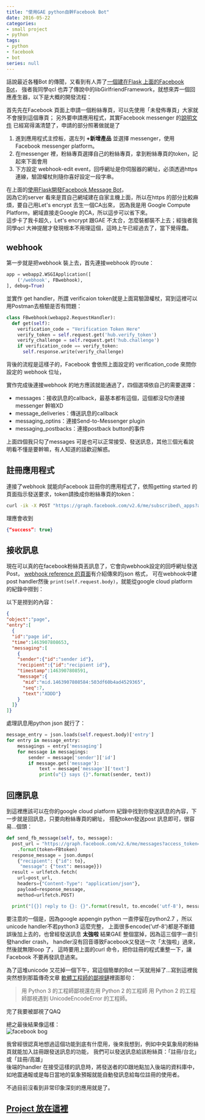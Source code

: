 ```yaml
---
title: "使用GAE python自幹Facebook Bot"
date: 2016-05-22
categories:
- small project
- python
tags:
- python
- facebook
- bot
series: null
---
```


話說最近各種Bot 的傳聞，又看到有人弄了[一個建在Flask 上面的Facebook Bot](http://enginebai.logdown.com/posts/733000/python-facebook-bot)，
強者我同學qcl 也弄了傳說中的libGirlfriendFramework，就想來弄一個回應產生器，以下是大概的開發流程：  
<!--more-->

首先先在Facebook 頁面上申請一個粉絲專頁，可以先使用「未發佈專頁」大家就不會搜到這個專頁；
另外要申請應用程式，其實Facebook messenger 的[說明文件](https://developers.facebook.com/docs/messenger-platform/quickstart)
已經寫得滿清楚了，申請的部分照著做就是了  

1. 進到應用程式主控板，選左列 **+新增產品** 並選擇 messenger，使用Facebook messenger platform。  
2. 在messenger 裡，粉絲專頁選擇自己的粉絲專頁，拿到粉絲專頁的token，記起來下面會用
3. 下方設定 webhook-edit event，回呼網址是你伺服器的網址，必須透過https 連線，驗證權杖則隨你喜好設定一段字串。  

在上面的[使用Flask開發Facebook Message Bot](http://enginebai.logdown.com/posts/733000/python-facebook-bot)，  
因為它的server 看來是買自己網域建在自家主機上面，所以在https 的部分比較麻煩，要自己用Let's encrypt 去生一個CA出來，
因為我是用 Google Compute Platform，網域直接走Google 的CA，所以這步可以省下來。  
這步卡了我卡超久，Let's encrypt 跟GAE 不太合，怎麼裝都裝不上去；經強者我同學qcl 大神提醒才發現根本不用理這個，這時上午已經過去了，當下覺得蠢。  

## webhook
第一步就是把webhook 裝上去，首先連接webhook 的route：  
```python
app = webapp2.WSGIApplication([  
    ('/webhook', FBwebhook),  
], debug=True)    
```
並實作 get handler，所謂 verificaion token就是上面寫驗證權杖，寫到這裡可以用Postman去檢驗是否有問題：  
```python
class FBwebhook(webapp2.RequestHandler):
  def get(self):
    verification_code = "Verification Token Here"
    verify_token = self.request.get('hub.verify_token')
    verify_challenge = self.request.get('hub.challenge')
    if verification_code == verify_token:
      self.response.write(verify_challenge)
```
背後的流程是這樣子的，Facebook 會依照上面設定的 verification\_code 來問你設定的 webhook 位址，

實作完成後連接webhook 的地方應該就能通過了，四個選項依自己的需要選擇： 
* messages：接收訊息的callback，最基本都有這個，這個都沒勾你連接messenger 幹嘛XD
* message\_deliveries：傳送訊息的callback
* messaging\_optins：連接Send-to-Messenger plugin
* messaging\_postbacks：連接postback button的事件

上面四個我只勾了messages 可是也可以正常接受、發送訊息，其他三個光看說明看不懂是要幹嘛，有人知道的話歡迎解惑。  

## 註冊應用程式
連接了webhook 就能向Facebook 註冊你的應用程式了，依照getting started 的頁面指示發送要求，token請換成你粉絲專頁的token：  
```bash
curl -ik -X POST "https://graph.facebook.com/v2.6/me/subscribed\_apps?access\_token=<token>   
```
理應會收到  
```json
{“success”: true}
```

## 接收訊息
現在可以真的在facebook粉絲頁丟訊息了，它會向webhook設定的回呼網址發送Post，
[webhook reference 的頁面](https://developers.facebook.com/docs/messenger-platform/reference/webhook-events/)有介紹傳來的json 格式，
可在webhook中建post handler然後 `print(self.request.body)`，就能從google cloud platform 的紀錄中撈到：  

以下是撈到的內容：  
```json
{
"object":"page",
"entry":[
  {
  "id":"page id",
  "time":1463907808653,
  "messaging":[
    {
    "sender":{"id":"sender id"},
    "recipient":{"id":"recipient id"},
    "timestamp":1463907808591,
    "message":{
      "mid":"mid.1463907808584:503df60b4ad4529365",
      "seq":7,
      "text":"XDDD"}
    }
  ]}
]}
```
處理訊息用python json 就行了：   
```python
message_entry = json.loads(self.request.body)['entry']
for entry in message_entry:
    messagings = entry['messaging']
    for message in messagings:
        sender = message['sender']['id']
        if message.get('message'):
            text = message['message']['text']
            print(u"{} says {}".format(sender, text))
```

## 回應訊息
到這裡應該可以在你的google cloud platform 紀錄中找到你發送訊息的內容，下一步就是回訊息，只要向粉絲專頁的網址，
搭配token發送post 訊息即可，很容易…個頭：  
```python
def send_fb_message(self, to, message):
  post_url = "https://graph.facebook.com/v2.6/me/messages?access_token={token}"
    .format(token=FBtoken)
  response_message = json.dumps(
    {"recipient": {"id": to},
     "message": {"text": message}})
  result = urlfetch.fetch(
    url=post_url,
    headers={"Content-Type": "application/json"},
    payload=response_message,
    method=urlfetch.POST)

  print("[{}] reply to {}: {}".format(result, to.encode('utf-8'), message))
```

要注意的一個是，因為google appengin python 一直停留在python2.7 ，所以unicode handler不若python3 這麼完整，
上面很多encode('utf-8')都是不斷錯誤後加上去的，也曾經發送訊息 **太強啦** 結果GAE 整個當掉，因為這三個字一直引發handler crash，
handler沒有回音導致Facebook又發送一次「太強啦」過來，然後就無限loop 了，
這時要用上面的curl 命令，把你註冊的程式重整一下，讓Facebook 不要再發訊息過來。  

為了這堆unicode 又花掉一個下午，寫這個簡單的Bot 一天就用掉了…寫到這裡我突然想到那篇傳奇文章
[軟體工程師的鄙視鏈](https://vinta.ws/blog/695)裡面那句：  

> 用 Python 3 的工程師鄙視還在用 Python 2 的工程師
> 用 Python 2 的工程師鄙視遇到 UnicodeEncodeError 的工程師。  

完了我要被鄙視了QAQ  

總之最後結果像這樣：  
![facebook bog](/images/posts/facebook_bot.png)

我曾經很認真地想過這個功能到底有什麼用，後來我想到，例如中央氣象局的粉絲頁就能加入註冊跟發送訊息的功能，
我們可以發送訊息給該粉絲頁：「註冊/台北」或「註冊/高雄」  
後端的handler 在接受這樣的訊息時，將發送者的ID跟地點加入後端的資料庫中，如地震通報或是每日當地的氣象預報就能自動發訊息給每位註冊的使用者。   

不過目前沒看到非常印象深刻的應用就是了。  

## [Project 放在這裡](https://github.com/yodalee/IPban-bot)